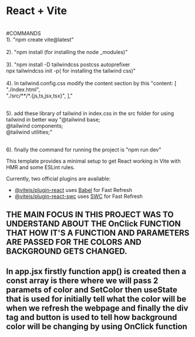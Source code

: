 # React + Vite
<br>
#COMMANDS
<br>
1). "npm create vite@latest"
<br>
<br>
2). "npm install (for installing the node _modules)"
<br>
<br>
3). "npm install -D tailwindcss postcss autoprefixer
    <br>
    npx tailwindcss init -p( for installing the tailwind css)"
    <br>
    <br>
4). In tailwind.config.css modify the content section by this 
"content: [
    "./index.html",
    <br>
    "./src/**/*.{js,ts,jsx,tsx}",
  ],"
  
  <br>
  <br>

5). add these library of tailwind in index.css in the src folder for using tailwind in better way 
"@tailwind base;
<br>
@tailwind components;
<br>
@tailwind utilities;</h2>"
<br>
<br>

6). finally the command for running the project is "npm run dev"
    

This template provides a minimal setup to get React working in Vite with HMR and some ESLint rules.

Currently, two official plugins are available:

- [@vitejs/plugin-react](https://github.com/vitejs/vite-plugin-react/blob/main/packages/plugin-react/README.md) uses [Babel](https://babeljs.io/) for Fast Refresh
- [@vitejs/plugin-react-swc](https://github.com/vitejs/vite-plugin-react-swc) uses [SWC](https://swc.rs/) for Fast Refresh

<h2>THE MAIN FOCUS IN THIS PROJECT WAS TO UNDERSTAND ABOUT THE OnClick FUNCTION THAT HOW IT'S A FUNCTION AND PARAMETERS ARE PASSED FOR THE COLORS AND BACKGROUND GETS CHANGED. </h2>

<H2> In app.jsx firstly function app() is created then a const array is there where we will pass 2 paramets of color and SetColor then useState that is used for initially tell what the color will be when we refresh the webpage and finally the div tag and button is used to tell how background color will be changing by using OnClick function</H2>
